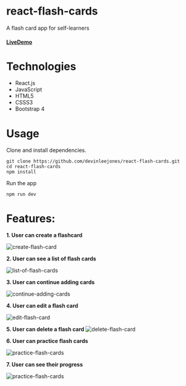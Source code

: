 # react-flash-cards
A flash card app for self-learners

#### [LiveDemo](https://devinleejones.github.io/react-flash-cards/)

# Technologies
- React.js
- JavaScript
- HTML5
- CSSS3
- Bootstrap 4
# Usage 
Clone and install dependencies.
```
git clone https://github.com/devinleejones/react-flash-cards.git
cd react-flash-cards
npm install
````
Run the app
```
npm run dev
``````

# Features:

**1. User can create a flashcard**

![create-flash-card](https://user-images.githubusercontent.com/38872859/48093508-62123480-e1c4-11e8-9cdb-79b2da71fbdb.gif)

**2. User can see a list of flash cards**

![list-of-flash-cards](https://user-images.githubusercontent.com/38872859/48093564-8e2db580-e1c4-11e8-9e95-4bb4348687e0.gif)

**3. User can continue adding cards**

![continue-adding-cards](https://user-images.githubusercontent.com/38872859/48093598-a6053980-e1c4-11e8-9d0f-0062e27bc147.gif)

**4. User can edit a flash card**

![edit-flash-card](https://user-images.githubusercontent.com/38872859/48093619-b4ebec00-e1c4-11e8-9f46-c088d756691d.gif)

**5. User can delete a flash card**
![delete-flash-card](https://user-images.githubusercontent.com/38872859/48093644-c634f880-e1c4-11e8-8bd4-b8934d72e198.gif)

**6. User can practice flash cards**

![practice-flash-cards](https://user-images.githubusercontent.com/38872859/48093668-d64cd800-e1c4-11e8-904d-549952ac67ee.gif)

**7. User can see their progress**

![practice-flash-cards](https://user-images.githubusercontent.com/38872859/48093684-e369c700-e1c4-11e8-8759-2d9fe0f3290f.gif)
